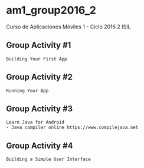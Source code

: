 # am1_group2016_2
Curso de Aplicaciones Móviles 1 - Ciclo 2016 2 ISIL

## Group Activity #1
    Building Your First App

## Group Activity #2
    Running Your App

## Group Activity #3
    Learn Java for Android
    - Java compiler online https://www.compilejava.net

## Group Activity #4
    Building a Simple User Interface
